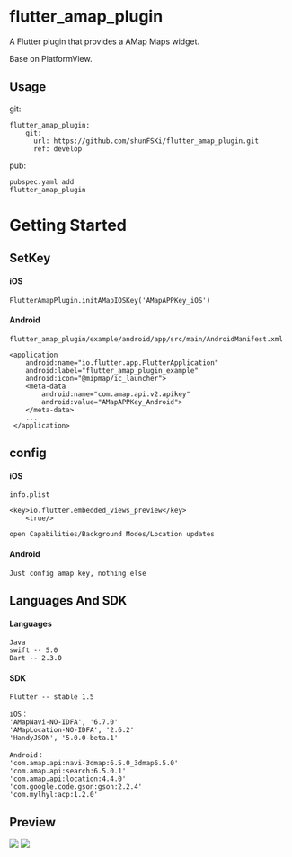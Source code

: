 # flutter_amap_plugin

A Flutter plugin that provides a AMap Maps widget.

Base on PlatformView.

## Usage

git:

```
flutter_amap_plugin:
    git:
      url: https://github.com/shunFSKi/flutter_amap_plugin.git
      ref: develop
```

pub:

```
pubspec.yaml add
flutter_amap_plugin
```

# Getting Started

## SetKey

#### iOS

```
FlutterAmapPlugin.initAMapIOSKey('AMapAPPKey_iOS')
```

#### Android

```
flutter_amap_plugin/example/android/app/src/main/AndroidManifest.xml

<application
    android:name="io.flutter.app.FlutterApplication"
    android:label="flutter_amap_plugin_example"
    android:icon="@mipmap/ic_launcher">
    <meta-data
        android:name="com.amap.api.v2.apikey"
        android:value="AMapAPPKey_Android">
    </meta-data>
    ...
 </application>

```

## config

#### iOS

```
info.plist

<key>io.flutter.embedded_views_preview</key>
	<true/>
```

```
open Capabilities/Background Modes/Location updates
```

#### Android

```
Just config amap key, nothing else
```

## Languages And SDK

#### Languages

```
Java
swift -- 5.0
Dart -- 2.3.0
```
#### SDK

```
Flutter -- stable 1.5
```
```
iOS：
'AMapNavi-NO-IDFA', '6.7.0'
'AMapLocation-NO-IDFA', '2.6.2'
'HandyJSON', '5.0.0-beta.1'

Android：
'com.amap.api:navi-3dmap:6.5.0_3dmap6.5.0'
'com.amap.api:search:6.5.0.1'
'com.amap.api:location:4.4.0'
'com.google.code.gson:gson:2.2.4'
'com.mylhyl:acp:1.2.0'
```

## Preview
![](https://github.com/shunFSKi/flutter_amap_plugin/blob/master/example/IMG_0182.PNG)
![](https://github.com/shunFSKi/flutter_amap_plugin/blob/master/example/IMG_0184.PNG)

